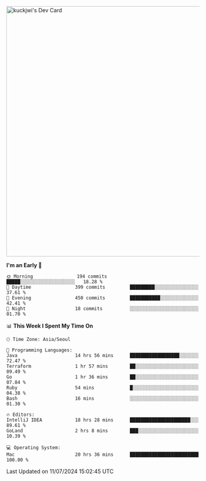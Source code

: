 <a href="https://app.daily.dev/kuckhwancho"><img src="https://api.daily.dev/devcards/v2/efef39c8028947428b3c0b486b9cd9b6.png?r=iz2&type=wide" width="652" alt="kuckjwi's Dev Card"/></a>

<!--START_SECTION:waka-->
**I'm an Early 🐤** 

```text
🌞 Morning                194 commits         █████░░░░░░░░░░░░░░░░░░░░   18.28 % 
🌆 Daytime                399 commits         █████████░░░░░░░░░░░░░░░░   37.61 % 
🌃 Evening                450 commits         ███████████░░░░░░░░░░░░░░   42.41 % 
🌙 Night                  18 commits          ░░░░░░░░░░░░░░░░░░░░░░░░░   01.70 % 
```


📊 **This Week I Spent My Time On** 

```text
🕑︎ Time Zone: Asia/Seoul

💬 Programming Languages: 
Java                     14 hrs 56 mins      ██████████████████░░░░░░░   72.47 % 
Terraform                1 hr 57 mins        ██░░░░░░░░░░░░░░░░░░░░░░░   09.49 % 
Go                       1 hr 36 mins        ██░░░░░░░░░░░░░░░░░░░░░░░   07.84 % 
Ruby                     54 mins             █░░░░░░░░░░░░░░░░░░░░░░░░   04.38 % 
Bash                     16 mins             ░░░░░░░░░░░░░░░░░░░░░░░░░   01.30 % 

🔥 Editors: 
IntelliJ IDEA            18 hrs 28 mins      ██████████████████████░░░   89.61 % 
GoLand                   2 hrs 8 mins        ███░░░░░░░░░░░░░░░░░░░░░░   10.39 % 

💻 Operating System: 
Mac                      20 hrs 36 mins      █████████████████████████   100.00 % 
```


 Last Updated on 11/07/2024 15:02:45 UTC
<!--END_SECTION:waka-->

